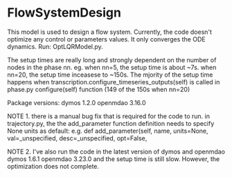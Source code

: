 # FlowSystemDesign

This model is used to design a flow system. Currently, the code doesn't 
optimize any control or parameters values. It only converges the 
ODE dynamics. Run: OptLQRModel.py.


The setup times are really long and strongly dependent on the number of nodes 
in the phase nn. eg. when nn=5, the setup time is about ~7s. when nn=20, the 
setup time inceasese to ~150s.
The mjority of the setup time happens when 
transcription.configure_timeseries_outputs(self) is called in phase.py 
configure(self) function (149 of the 150s when nn=20)


Package versions:
dymos 1.2.0
openmdao 3.16.0


NOTE 1. there is a manual bug fix that is required for the code to run.
in trajectory.py, the the add_parameter function definition needs to 
specify None units as default:
e.g.
def add_parameter(self, name, units=None, val=_unspecified, desc=_unspecified, opt=False,


NOTE 2. I've also run the code in the latest version of dymos and openmdao
dymos 1.6.1
openmdao 3.23.0
and the setup time is still slow. However, the optimization does not complete.
